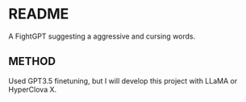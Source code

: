 # README

A FightGPT suggesting a aggressive and cursing words.

## METHOD

Used GPT3.5 finetuning, but I will develop this project with LLaMA or HyperClova X.
